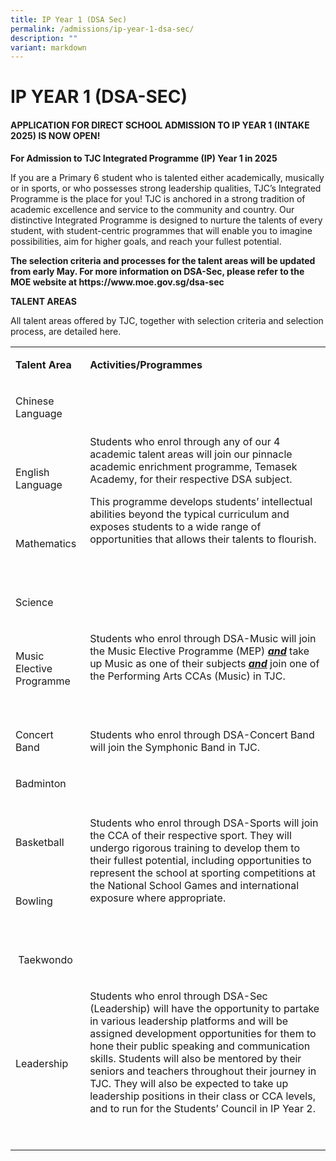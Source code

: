 ```yaml
---
title: IP Year 1 (DSA Sec)
permalink: /admissions/ip-year-1-dsa-sec/
description: ""
variant: markdown
---
```

<h1>IP YEAR 1 (DSA-SEC)</h1>
<h4><strong>APPLICATION FOR DIRECT SCHOOL ADMISSION TO IP YEAR 1 (INTAKE 2025) IS NOW OPEN!</strong></h4>
<p><strong>For Admission to TJC Integrated Programme (IP) Year 1 in 2025</strong>
</p>
<p>If you are a Primary 6 student who is talented either academically, musically
or in sports, or who possesses strong leadership qualities, TJC’s Integrated
Programme is the place for you! TJC is anchored in a strong tradition of
academic excellence and service to the community and country. Our distinctive
Integrated Programme is designed to nurture the talents of every student,
with student-centric programmes that will enable you to imagine possibilities,
aim for higher goals, and reach your fullest potential.</p>
<p><strong>The selection criteria and processes for the talent areas will be updated from early May. For more information on DSA-Sec, please refer to the MOE website at https://www.moe.gov.sg/dsa-sec</strong>
</p>
<p><strong>TALENT AREAS</strong>
</p>
<p>All talent areas offered by TJC, together with selection criteria and
selection process, are detailed here.</p>
<table>
<tbody>
<tr>
<td rowspan="1" colspan="1">
<p><strong>Talent Area</strong>
</p>
</td>
<td rowspan="1" colspan="1">
<p><strong>Activities/Programmes</strong>
</p>
</td>
</tr>
<tr>
<td rowspan="1" colspan="1">
<p>Chinese Language</p>
<p>&nbsp;</p>
</td>
<td rowspan="4" colspan="1">
<p>Students who enrol through any of our 4 academic talent areas will join
our pinnacle academic enrichment programme, Temasek Academy, for their
respective DSA subject.</p>
<p>This programme develops students’ intellectual abilities beyond the typical
curriculum and exposes students to a wide range of opportunities that allows
their talents to flourish.</p>
<p>&nbsp;</p>
</td>
</tr>
<tr>
<td rowspan="1" colspan="1">
<p>English Language</p>
<p>&nbsp;</p>
</td>
</tr>
<tr>
<td rowspan="1" colspan="1">
<p>Mathematics</p>
<p>&nbsp;</p>
</td>
</tr>
<tr>
<td rowspan="1" colspan="1">
<p>Science</p>
</td>
</tr>
<tr>
<td rowspan="1" colspan="1">
<p>Music Elective Programme</p>
</td>
<td rowspan="1" colspan="1">
<p>Students who enrol through DSA-Music will join the Music Elective Programme
(MEP) <strong><em><u>and</u></em></strong> take up Music as one of their
subjects <strong><em><u>and</u></em></strong> join one of the Performing
Arts CCAs (Music) in TJC.</p>
<p>&nbsp;</p>
</td>
</tr>
<tr>
<td rowspan="1" colspan="1">
<p>Concert Band</p>
</td>
<td rowspan="1" colspan="1">
<p>Students who enrol through DSA-Concert Band will join the Symphonic Band
in TJC.</p>
</td>
</tr>
<tr>
<td rowspan="1" colspan="1">
<p>Badminton</p>
<p>&nbsp;</p>
</td>
<td rowspan="4" colspan="1">
<p>Students who enrol through DSA-Sports will join the CCA of their respective
sport. They will undergo rigorous training to develop them to their fullest
potential, including opportunities to represent the school at sporting
competitions at the National School Games and international exposure where
appropriate.</p>
<p>&nbsp;</p>
</td>
</tr>
<tr>
<td rowspan="1" colspan="1">
<p>Basketball</p>
<p>&nbsp;</p>
</td>
</tr>
<tr>
<td rowspan="1" colspan="1">
<p>Bowling</p>
<p>&nbsp;</p>
</td>
</tr>
<tr>
<td rowspan="1" colspan="1">
<p>&nbsp;Taekwondo</p>
</td>
</tr>
<tr>
<td rowspan="1" colspan="1">
<p>Leadership</p>
</td>
<td rowspan="1" colspan="1">
<p>Students who enrol through DSA-Sec (Leadership) will have the opportunity
to partake in various leadership platforms and will be assigned development
opportunities for them to hone their public speaking and communication
skills. Students will also be mentored by their seniors and teachers throughout
their journey in TJC. They will also be expected to take up leadership
positions in their class or CCA levels, and to run for the Students’ Council
in IP Year 2.</p>
<p>&nbsp;</p>
</td>
</tr>
</tbody>
</table>
<p></p>